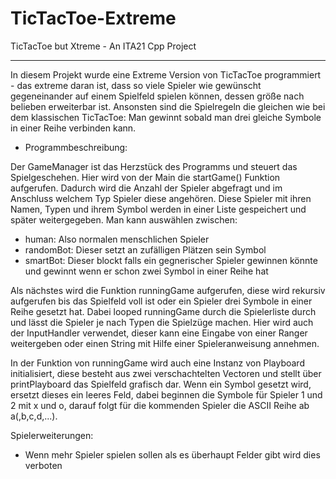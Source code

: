 # TicTacToe-Extreme
 TicTacToe but Xtreme - An ITA21 Cpp Project


----

In diesem Projekt wurde eine Extreme Version von TicTacToe programmiert - das extreme daran ist, dass so viele Spieler wie gewünscht gegeneinander auf einem Spielfeld spielen können, dessen größe nach belieben erweiterbar ist. Ansonsten sind die Spielregeln die gleichen wie bei dem klassischen TicTacToe: Man gewinnt sobald man drei gleiche Symbole in einer Reihe verbinden kann.

- Programmbeschreibung:

Der GameManager ist das Herzstück des Programms und steuert das Spielgeschehen. Hier wird von der Main die startGame() Funktion aufgerufen. Dadurch wird die Anzahl der Spieler abgefragt und im Anschluss welchem Typ Spieler diese angehören. Diese Spieler mit ihren Namen, Typen und ihrem Symbol werden in einer Liste gespeichert und später weitergegeben.
Man kann auswählen zwischen:

- human: Also normalen menschlichen Spieler
- randomBot: Dieser setzt an zufälligen Plätzen sein Symbol
- smartBot: Dieser blockt falls ein gegnerischer Spieler gewinnen könnte und gewinnt wenn er schon zwei Symbol in einer Reihe hat

Als nächstes wird die Funktion runningGame aufgerufen, diese wird rekursiv aufgerufen bis das Spielfeld voll ist oder ein Spieler drei Symbole in einer Reihe gesetzt hat. Dabei looped runningGame durch die Spielerliste durch und lässt die Spieler je nach Typen die Spielzüge machen. Hier wird auch der InputHandler verwendet, dieser kann eine Eingabe von einer Ranger weitergeben oder einen String mit Hilfe einer Spieleranweisung annehmen. 

In der Funktion von runningGame wird auch eine Instanz von Playboard initialisiert, diese besteht aus zwei verschachtelten Vectoren und stellt über printPlayboard das Spielfeld grafisch dar. Wenn ein Symbol gesetzt wird, ersetzt dieses ein leeres Feld, dabei beginnen die Symbole für Spieler 1 und 2 mit x und o, darauf folgt für die kommenden Spieler die ASCII Reihe ab a(,b,c,d,...).

Spielerweiterungen:

- Wenn mehr Spieler spielen sollen als es überhaupt Felder gibt wird dies verboten


